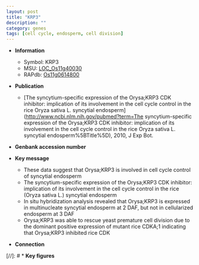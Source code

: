 ```yaml
---
layout: post
title: "KRP3"
description: ""
category: genes
tags: [cell cycle, endosperm, cell division]
---
```


* **Information**  
    + Symbol: KRP3  
    + MSU: [LOC_Os11g40030](http://rice.plantbiology.msu.edu/cgi-bin/ORF_infopage.cgi?orf=LOC_Os11g40030)  
    + RAPdb: [Os11g0614800](http://rapdb.dna.affrc.go.jp/viewer/gbrowse_details/irgsp1?name=Os11g0614800)  

* **Publication**  
    + [The syncytium-specific expression of the Orysa;KRP3 CDK inhibitor: implication of its involvement in the cell cycle control in the rice Oryza sativa L. syncytial endosperm](http://www.ncbi.nlm.nih.gov/pubmed?term=The syncytium-specific expression of the Orysa;KRP3 CDK inhibitor: implication of its involvement in the cell cycle control in the rice Oryza sativa L. syncytial endosperm%5BTitle%5D), 2010, J Exp Bot.

* **Genbank accession number**  

* **Key message**  
    + These data suggest that Orysa;KRP3 is involved in cell cycle control of syncytial endosperm
    + The syncytium-specific expression of the Orysa;KRP3 CDK inhibitor: implication of its involvement in the cell cycle control in the rice (Oryza sativa L.) syncytial endosperm
    + In situ hybridization analysis revealed that Orysa;KRP3 is expressed in multinucleate syncytial endosperm at 2 DAF, but not in cellularized endosperm at 3 DAF
    + Orysa;KRP3 was able to rescue yeast premature cell division due to the dominant positive expression of mutant rice CDKA;1 indicating that Orysa;KRP3 inhibited rice CDK

* **Connection**  

[//]: # * **Key figures**  


